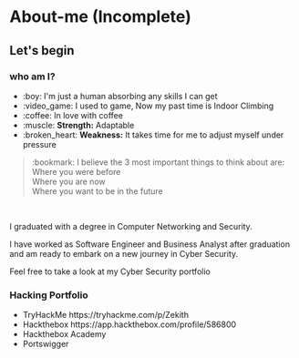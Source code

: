 # About-me (Incomplete)

<h2> Let's begin </2>
  
<h3> who am I? </h3>
<ul> 
  <li> :boy: I'm just a human absorbing any skills I can get </li>
  <li> :video_game: I used to game, Now my past time is Indoor Climbing</li>
  <li> :coffee: In love with coffee </li>
  <li> :muscle: <b>Strength:</b> Adaptable
  <li> :broken_heart: <b> Weakness:</b> It takes time for me to adjust myself under pressure
</ul>
  
  <blockquote>
  :bookmark: I believe the 3 most important things to think about are:<br>
  Where you were before <br>
  Where you are now <br>
  Where you want to be in the future <br>
  </blockquote> <br>
  
  <p> I graduated with a degree in Computer Networking and Security. <br>
  <p> I have worked as Software Engineer and Business Analyst after graduation and am ready to embark on a new journey in Cyber Security. <br>
  <p> Feel free to take a look at my Cyber Security portfolio </p>
  
  
  <h3> Hacking Portfolio </h2>
  <ul>
    <li> TryHackMe https://tryhackme.com/p/Zekith </li>
    <li> Hackthebox https://app.hackthebox.com/profile/586800 </li>
    <li> Hackthebox Academy </li>
    <li> Portswigger </li>
 </ul>
 

